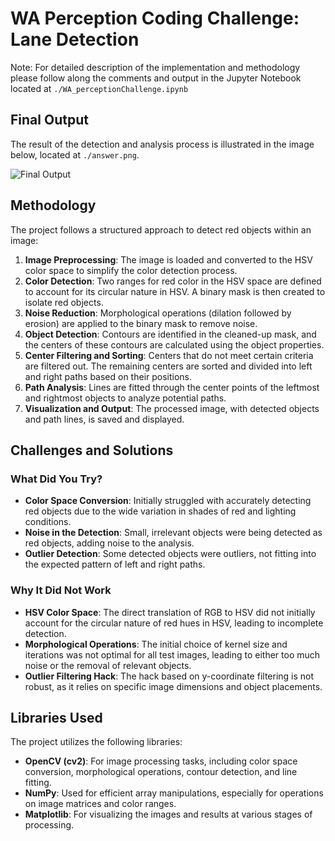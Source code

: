 # WA Perception Coding Challenge: Lane Detection

Note: For detailed description of the implementation and methodology please follow along the comments and output in the Jupyter Notebook located at `./WA_perceptionChallenge.ipynb`

## Final Output

The result of the detection and analysis process is illustrated in the image below, located at `./answer.png`.

![Final Output](answer.png)

## Methodology

The project follows a structured approach to detect red objects within an image:

1. **Image Preprocessing**: The image is loaded and converted to the HSV color space to simplify the color detection process.
2. **Color Detection**: Two ranges for red color in the HSV space are defined to account for its circular nature in HSV. A binary mask is then created to isolate red objects.
3. **Noise Reduction**: Morphological operations (dilation followed by erosion) are applied to the binary mask to remove noise.
4. **Object Detection**: Contours are identified in the cleaned-up mask, and the centers of these contours are calculated using the object properties.
5. **Center Filtering and Sorting**: Centers that do not meet certain criteria are filtered out. The remaining centers are sorted and divided into left and right paths based on their positions.
6. **Path Analysis**: Lines are fitted through the center points of the leftmost and rightmost objects to analyze potential paths.
7. **Visualization and Output**: The processed image, with detected objects and path lines, is saved and displayed.

## Challenges and Solutions

### What Did You Try?

- **Color Space Conversion**: Initially struggled with accurately detecting red objects due to the wide variation in shades of red and lighting conditions. 
- **Noise in the Detection**: Small, irrelevant objects were being detected as red objects, adding noise to the analysis.
- **Outlier Detection**: Some detected objects were outliers, not fitting into the expected pattern of left and right paths.

### Why It Did Not Work

- **HSV Color Space**: The direct translation of RGB to HSV did not initially account for the circular nature of red hues in HSV, leading to incomplete detection.
- **Morphological Operations**: The initial choice of kernel size and iterations was not optimal for all test images, leading to either too much noise or the removal of relevant objects.
- **Outlier Filtering Hack**: The hack based on y-coordinate filtering is not robust, as it relies on specific image dimensions and object placements.

## Libraries Used

The project utilizes the following libraries:

- **OpenCV (cv2)**: For image processing tasks, including color space conversion, morphological operations, contour detection, and line fitting.
- **NumPy**: Used for efficient array manipulations, especially for operations on image matrices and color ranges.
- **Matplotlib**: For visualizing the images and results at various stages of processing.